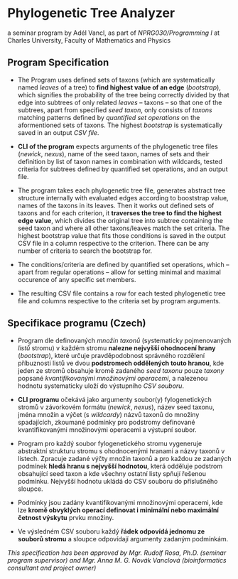 # Phylogenetic Tree Analyzer
a seminar program by Adél Vancl, as part of _NPRG030/Programming I_ at Charles University, Faculty of Mathematics and Physics

## Program Specification
- The Program uses defined sets of taxons (which are systematically named _leaves_ of a tree) to **find highest value of an edge** (_bootstrap_), which signifies the probability of the tree being correctly divided by that edge into subtrees of only related _leaves_ – taxons – so that one of the subtrees, apart from specified _seed taxon_, only consists of _taxons_ matching patterns defined by _quantified set operations_ on the aformentioned sets of taxons. The highest _bootstrap_ is systematically saved in an output _CSV file_.

- **CLI of the program** expects arguments of the phylogenetic tree files (_newick_, _nexus_), name of the seed taxon, names of sets and their definition by list of taxon names in combination with wildcards, tested criteria for subtrees defined by quantified set operations, and an output file.

- The program takes each phylogenetic tree file, generates abstract tree structure internally with evaluated edges according to booststrap value, names of the taxons in its leaves. Then it works out defined sets of taxons and for each criterion, it **traverses the tree to find the highest edge value**, which divides the original tree into subtree containing the seed taxon and where all other taxons/leaves match the set criteria. The highest bootstrap value that fits those conditions is saved in the output CSV file in a column respective to the criterion. There can be any number of criteria to search the bootstrap for.

- The conditions/criteria are defined by quantified set operations, which – apart from regular operations – allow for setting minimal and maximal occurence of any specific set members.

- The resulting CSV file contains a row for each tested phylogenetic tree file and columns respective to the criteria set by program arguments.

## Specifikace programu (Czech)
- Program dle definovaných _množin taxonů_ (systematicky pojmenovaných _listů_ stromu) v každém stromu **nalezne nejvyšší ohodnocení hrany** (_bootstrap_), které určuje pravděpodobnost správného rozdělení příbuznosti listů ve dvou **podstromech oddělených touto hranou**, kde jeden ze stromů obsahuje kromě zadaného _seed taxonu_ pouze _taxony_ popsané _kvantifikovanými množinovými operacemi_, a nalezenou hodnotu systematicky uloží do výstupního _CSV souboru_.

- **CLI programu** očekává jako argumenty soubor(y) fylogenetických stromů v závorkovém formátu (_newick_, _nexus_), název seed taxonu, jména množin a výčet (s _wildcardy_) názvů taxonů do množiny spadajících, zkoumané podmínky pro podstromy definované kvantifikovanými množinovými operacemi a výstupní soubor.

- Program pro každý soubor fylogenetického stromu vygeneruje abstraktní strukturu stromu s ohodnocenými hranami a názvy taxonů v listech. Zpracuje zadané výčty množin taxonů a pro každou ze zadaných podmínek **hledá hranu s nejvyšší hodnotou**, která odděluje podstrom obsahující seed taxon a kde všechny ostatní listy spňují řešenou podmínku. Nejvyšší hodnotu ukládá do CSV souboru do příslušného sloupce.

- Podmínky jsou zadány kvantifikovanými množinovými operacemi, kde lze **kromě obvyklých operací definovat i minimální nebo maximální četnost výskytu** prvku množiny.

- Ve výsledném CSV souboru každý **řádek odpovídá jednomu ze souborů stromu** a sloupce odpovídají argumenty zadaným podmínkám.

_This specification has been approved by Mgr. Rudolf Rosa, Ph.D. (seminar program supervisor) and Mgr. Anna M. G. Novák Vanclová (bioinformatics consultant and project owner)_

